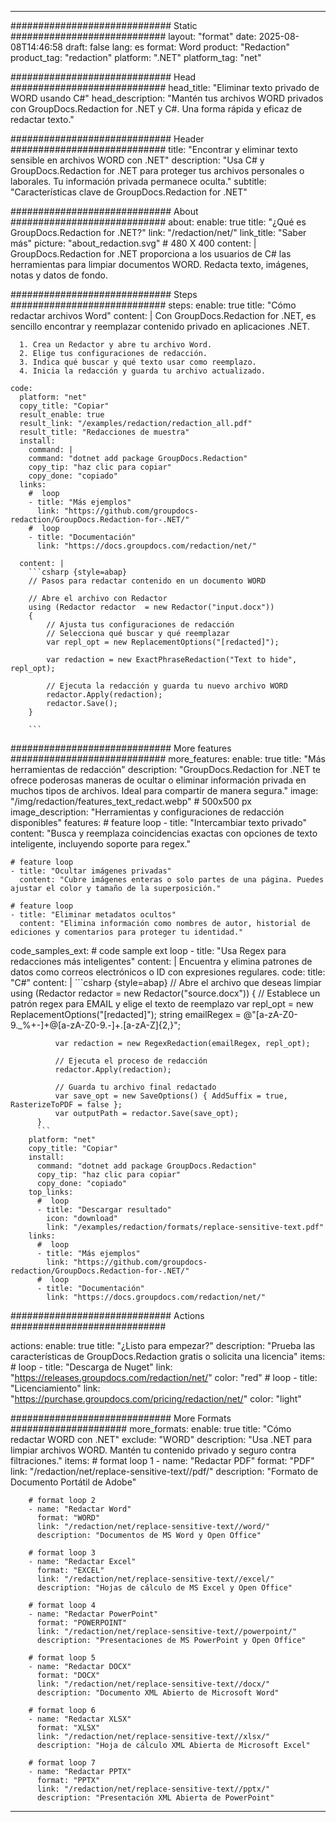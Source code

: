 
---
############################# Static ############################
layout: "format"
date:  2025-08-08T14:46:58
draft: false
lang: es
format: Word
product: "Redaction"
product_tag: "redaction"
platform: ".NET"
platform_tag: "net"

############################# Head ############################
head_title: "Eliminar texto privado de WORD usando C#"
head_description: "Mantén tus archivos WORD privados con GroupDocs.Redaction for .NET y C#. Una forma rápida y eficaz de redactar texto."

############################# Header ############################
title: "Encontrar y eliminar texto sensible en archivos WORD con .NET" 
description: "Usa C# y GroupDocs.Redaction for .NET para proteger tus archivos personales o laborales. Tu información privada permanece oculta."
subtitle: "Características clave de GroupDocs.Redaction for .NET" 

############################# About ############################
about:
    enable: true
    title: "¿Qué es GroupDocs.Redaction for .NET?"
    link: "/redaction/net/"
    link_title: "Saber más"
    picture: "about_redaction.svg" # 480 X 400
    content: |
       GroupDocs.Redaction for .NET proporciona a los usuarios de C# las herramientas para limpiar documentos WORD. Redacta texto, imágenes, notas y datos de fondo.

############################# Steps ############################
steps:
    enable: true
    title: "Cómo redactar archivos Word"
    content: |
      Con GroupDocs.Redaction for .NET, es sencillo encontrar y reemplazar contenido privado en aplicaciones .NET.
      
      1. Crea un Redactor y abre tu archivo Word.
      2. Elige tus configuraciones de redacción.
      3. Indica qué buscar y qué texto usar como reemplazo.
      4. Inicia la redacción y guarda tu archivo actualizado.
   
    code:
      platform: "net"
      copy_title: "Copiar"
      result_enable: true
      result_link: "/examples/redaction/redaction_all.pdf"
      result_title: "Redacciones de muestra"
      install:
        command: |
        command: "dotnet add package GroupDocs.Redaction"
        copy_tip: "haz clic para copiar"
        copy_done: "copiado"
      links:
        #  loop
        - title: "Más ejemplos"
          link: "https://github.com/groupdocs-redaction/GroupDocs.Redaction-for-.NET/"
        #  loop
        - title: "Documentación"
          link: "https://docs.groupdocs.com/redaction/net/"
          
      content: |
        ```csharp {style=abap}
        // Pasos para redactar contenido en un documento WORD

        // Abre el archivo con Redactor
        using (Redactor redactor  = new Redactor("input.docx"))
        {
            // Ajusta tus configuraciones de redacción
            // Selecciona qué buscar y qué reemplazar
            var repl_opt = new ReplacementOptions("[redacted]");
            
            var redaction = new ExactPhraseRedaction("Text to hide", repl_opt);

            // Ejecuta la redacción y guarda tu nuevo archivo WORD
            redactor.Apply(redaction);
            redactor.Save();
        }
        
        ```            


############################# More features ############################
more_features:
  enable: true
  title: "Más herramientas de redacción"
  description: "GroupDocs.Redaction for .NET te ofrece poderosas maneras de ocultar o eliminar información privada en muchos tipos de archivos. Ideal para compartir de manera segura."
  image: "/img/redaction/features_text_redact.webp" # 500x500 px
  image_description: "Herramientas y configuraciones de redacción disponibles"
  features:
    # feature loop
    - title: "Intercambiar texto privado"
      content: "Busca y reemplaza coincidencias exactas con opciones de texto inteligente, incluyendo soporte para regex."

    # feature loop
    - title: "Ocultar imágenes privadas"
      content: "Cubre imágenes enteras o solo partes de una página. Puedes ajustar el color y tamaño de la superposición."

    # feature loop
    - title: "Eliminar metadatos ocultos"
      content: "Elimina información como nombres de autor, historial de ediciones y comentarios para proteger tu identidad."
      
  code_samples_ext:
    # code sample ext loop
    - title: "Usa Regex para redacciones más inteligentes"
      content: |
        Encuentra y elimina patrones de datos como correos electrónicos o ID con expresiones regulares.
      code:
        title: "C#"
        content: |
          ```csharp {style=abap}
          //  Abre el archivo que deseas limpiar
          using (Redactor redactor  = new Redactor("source.docx"))
          {
              // Establece un patrón regex para EMAIL y elige el texto de reemplazo
              var repl_opt = new ReplacementOptions("[redacted]");
              string emailRegex = @"[a-zA-Z0-9._%+-]+@[a-zA-Z0-9.-]+\.[a-zA-Z]{2,}";

              var redaction = new RegexRedaction(emailRegex, repl_opt);

              // Ejecuta el proceso de redacción
              redactor.Apply(redaction);

              // Guarda tu archivo final redactado
              var save_opt = new SaveOptions() { AddSuffix = true, RasterizeToPDF = false };
              var outputPath = redactor.Save(save_opt);
          }
          ```
        platform: "net"
        copy_title: "Copiar"
        install:
          command: "dotnet add package GroupDocs.Redaction"
          copy_tip: "haz clic para copiar"
          copy_done: "copiado"
        top_links:
          #  loop
          - title: "Descargar resultado"
            icon: "download"
            link: "/examples/redaction/formats/replace-sensitive-text.pdf"
        links:
          #  loop
          - title: "Más ejemplos"
            link: "https://github.com/groupdocs-redaction/GroupDocs.Redaction-for-.NET/"
          #  loop
          - title: "Documentación"
            link: "https://docs.groupdocs.com/redaction/net/"


############################# Actions ############################

actions:
  enable: true
  title: "¿Listo para empezar?"
  description: "Prueba las características de GroupDocs.Redaction gratis o solicita una licencia"
  items:
    #  loop
    - title: "Descarga de Nuget"
      link: "https://releases.groupdocs.com/redaction/net/"
      color: "red"
        #  loop
    - title: "Licenciamiento"
      link: "https://purchase.groupdocs.com/pricing/redaction/net/"
      color: "light"


############################# More Formats #####################
more_formats:
    enable: true
    title: "Cómo redactar WORD con .NET"
    exclude: "WORD"
    description: "Usa .NET para limpiar archivos WORD. Mantén tu contenido privado y seguro contra filtraciones."
    items: 
        # format loop 1
        - name: "Redactar PDF"
          format: "PDF"
          link: "/redaction/net/replace-sensitive-text//pdf/"
          description: "Formato de Documento Portátil de Adobe"

        # format loop 2
        - name: "Redactar Word"
          format: "WORD"
          link: "/redaction/net/replace-sensitive-text//word/"
          description: "Documentos de MS Word y Open Office"
          
        # format loop 3
        - name: "Redactar Excel"
          format: "EXCEL"
          link: "/redaction/net/replace-sensitive-text//excel/"
          description: "Hojas de cálculo de MS Excel y Open Office"

        # format loop 4
        - name: "Redactar PowerPoint"
          format: "POWERPOINT"
          link: "/redaction/net/replace-sensitive-text//powerpoint/"
          description: "Presentaciones de MS PowerPoint y Open Office"

        # format loop 5
        - name: "Redactar DOCX"
          format: "DOCX"
          link: "/redaction/net/replace-sensitive-text//docx/"
          description: "Documento XML Abierto de Microsoft Word"
          
        # format loop 6
        - name: "Redactar XLSX"
          format: "XLSX"
          link: "/redaction/net/replace-sensitive-text//xlsx/"
          description: "Hoja de cálculo XML Abierta de Microsoft Excel"
          
        # format loop 7
        - name: "Redactar PPTX"
          format: "PPTX"
          link: "/redaction/net/replace-sensitive-text//pptx/"
          description: "Presentación XML Abierta de PowerPoint"


---